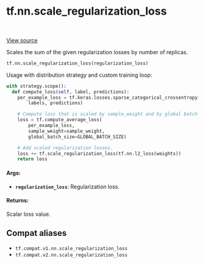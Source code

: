 <div itemscope itemtype="http://developers.google.com/ReferenceObject">
<meta itemprop="name" content="tf.nn.scale_regularization_loss" />
<meta itemprop="path" content="Stable" />
</div>

# tf.nn.scale_regularization_loss

<!-- Insert buttons and diff -->

<table class="tfo-notebook-buttons tfo-api" align="left">
</table>

<a target="_blank" href="/code/stable/tensorflow/python/ops/nn_impl.py">View source</a>



Scales the sum of the given regularization losses by number of replicas.

``` python
tf.nn.scale_regularization_loss(regularization_loss)
```



<!-- Placeholder for "Used in" -->

Usage with distribution strategy and custom training loop:

```python
with strategy.scope():
  def compute_loss(self, label, predictions):
    per_example_loss = tf.keras.losses.sparse_categorical_crossentropy(
        labels, predictions)

    # Compute loss that is scaled by sample_weight and by global batch size.
    loss = tf.compute_average_loss(
        per_example_loss,
        sample_weight=sample_weight,
        global_batch_size=GLOBAL_BATCH_SIZE)

    # Add scaled regularization losses.
    loss += tf.scale_regularization_loss(tf.nn.l2_loss(weights))
    return loss
```

#### Args:


* <b>`regularization_loss`</b>: Regularization loss.


#### Returns:

Scalar loss value.


## Compat aliases

* `tf.compat.v1.nn.scale_regularization_loss`
* `tf.compat.v2.nn.scale_regularization_loss`

